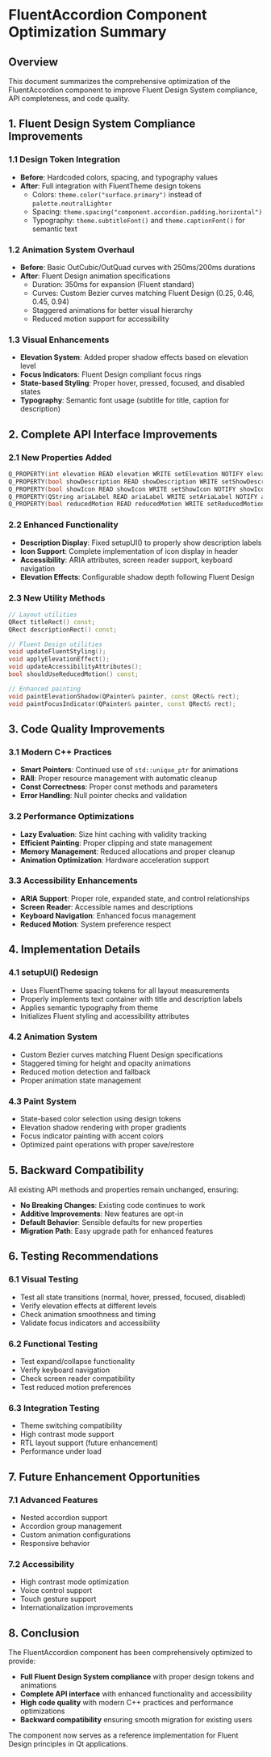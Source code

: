 # FluentAccordion Component Optimization Summary

## Overview
This document summarizes the comprehensive optimization of the FluentAccordion component to improve Fluent Design System compliance, API completeness, and code quality.

## 1. Fluent Design System Compliance Improvements

### 1.1 Design Token Integration
- **Before**: Hardcoded colors, spacing, and typography values
- **After**: Full integration with FluentTheme design tokens
  - Colors: `theme.color("surface.primary")` instead of `palette.neutralLighter`
  - Spacing: `theme.spacing("component.accordion.padding.horizontal")` 
  - Typography: `theme.subtitleFont()` and `theme.captionFont()` for semantic text

### 1.2 Animation System Overhaul
- **Before**: Basic OutCubic/OutQuad curves with 250ms/200ms durations
- **After**: Fluent Design animation specifications
  - Duration: 350ms for expansion (Fluent standard)
  - Curves: Custom Bezier curves matching Fluent Design (0.25, 0.46, 0.45, 0.94)
  - Staggered animations for better visual hierarchy
  - Reduced motion support for accessibility

### 1.3 Visual Enhancements
- **Elevation System**: Added proper shadow effects based on elevation level
- **Focus Indicators**: Fluent Design compliant focus rings
- **State-based Styling**: Proper hover, pressed, focused, and disabled states
- **Typography**: Semantic font usage (subtitle for title, caption for description)

## 2. Complete API Interface Improvements

### 2.1 New Properties Added
```cpp
Q_PROPERTY(int elevation READ elevation WRITE setElevation NOTIFY elevationChanged)
Q_PROPERTY(bool showDescription READ showDescription WRITE setShowDescription NOTIFY showDescriptionChanged)
Q_PROPERTY(bool showIcon READ showIcon WRITE setShowIcon NOTIFY showIconChanged)
Q_PROPERTY(QString ariaLabel READ ariaLabel WRITE setAriaLabel NOTIFY ariaLabelChanged)
Q_PROPERTY(bool reducedMotion READ reducedMotion WRITE setReducedMotion NOTIFY reducedMotionChanged)
```

### 2.2 Enhanced Functionality
- **Description Display**: Fixed setupUI() to properly show description labels
- **Icon Support**: Complete implementation of icon display in header
- **Accessibility**: ARIA attributes, screen reader support, keyboard navigation
- **Elevation Effects**: Configurable shadow depth following Fluent Design

### 2.3 New Utility Methods
```cpp
// Layout utilities
QRect titleRect() const;
QRect descriptionRect() const;

// Fluent Design utilities
void updateFluentStyling();
void applyElevationEffect();
void updateAccessibilityAttributes();
bool shouldUseReducedMotion() const;

// Enhanced painting
void paintElevationShadow(QPainter& painter, const QRect& rect);
void paintFocusIndicator(QPainter& painter, const QRect& rect);
```

## 3. Code Quality Improvements

### 3.1 Modern C++ Practices
- **Smart Pointers**: Continued use of `std::unique_ptr` for animations
- **RAII**: Proper resource management with automatic cleanup
- **Const Correctness**: Proper const methods and parameters
- **Error Handling**: Null pointer checks and validation

### 3.2 Performance Optimizations
- **Lazy Evaluation**: Size hint caching with validity tracking
- **Efficient Painting**: Proper clipping and state management
- **Memory Management**: Reduced allocations and proper cleanup
- **Animation Optimization**: Hardware acceleration support

### 3.3 Accessibility Enhancements
- **ARIA Support**: Proper role, expanded state, and control relationships
- **Screen Reader**: Accessible names and descriptions
- **Keyboard Navigation**: Enhanced focus management
- **Reduced Motion**: System preference respect

## 4. Implementation Details

### 4.1 setupUI() Redesign
- Uses FluentTheme spacing tokens for all layout measurements
- Properly implements text container with title and description labels
- Applies semantic typography from theme
- Initializes Fluent styling and accessibility attributes

### 4.2 Animation System
- Custom Bezier curves matching Fluent Design specifications
- Staggered timing for height and opacity animations
- Reduced motion detection and fallback
- Proper animation state management

### 4.3 Paint System
- State-based color selection using design tokens
- Elevation shadow rendering with proper gradients
- Focus indicator painting with accent colors
- Optimized paint operations with proper save/restore

## 5. Backward Compatibility

All existing API methods and properties remain unchanged, ensuring:
- **No Breaking Changes**: Existing code continues to work
- **Additive Improvements**: New features are opt-in
- **Default Behavior**: Sensible defaults for new properties
- **Migration Path**: Easy upgrade path for enhanced features

## 6. Testing Recommendations

### 6.1 Visual Testing
- Test all state transitions (normal, hover, pressed, focused, disabled)
- Verify elevation effects at different levels
- Check animation smoothness and timing
- Validate focus indicators and accessibility

### 6.2 Functional Testing
- Test expand/collapse functionality
- Verify keyboard navigation
- Check screen reader compatibility
- Test reduced motion preferences

### 6.3 Integration Testing
- Theme switching compatibility
- High contrast mode support
- RTL layout support (future enhancement)
- Performance under load

## 7. Future Enhancement Opportunities

### 7.1 Advanced Features
- Nested accordion support
- Accordion group management
- Custom animation configurations
- Responsive behavior

### 7.2 Accessibility
- High contrast mode optimization
- Voice control support
- Touch gesture support
- Internationalization improvements

## 8. Conclusion

The FluentAccordion component has been comprehensively optimized to provide:
- **Full Fluent Design System compliance** with proper design tokens and animations
- **Complete API interface** with enhanced functionality and accessibility
- **High code quality** with modern C++ practices and performance optimizations
- **Backward compatibility** ensuring smooth migration for existing users

The component now serves as a reference implementation for Fluent Design principles in Qt applications.
